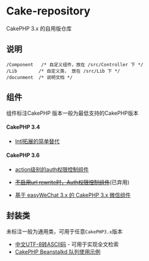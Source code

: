 # Cake-repository

CakePHP 3.x 的自用版仓库

## 说明

````
/Component   /* 自定义组件，放在 /src/Controller 下 */
/Lib        /* 自定义类， 放在 /src/Lib 下 */
/docunment  /* 说明文档 */
````

## 组件

组件标注CakePHP 版本一般为最低支持的CakePHP版本

#### CakePHP 3.4
  
 - [Intl拓展的简单替代](./document/Intl.md)

#### CakePHP 3.6

 - [action级别的auth权限控制组件](./document/AuthRuleComponent.md)
 
 - ~~[不启用url rewrite时，Auth权限控制组件](./document/SimpleAuthComponent.md)~~(已弃用)

 - [基于 easyWeChat 3.x 的 CakePHP 3.x 微信组件](./document/WeChatComponent.md)

 
## 封装类

未标注一般为通用类，可用于任意``CakePHP3.x``版本

 - [中文UTF-8转ASCII码](./document/Spliter.md) - 可用于实现全文检索
 - [CakePHP Beanstalkd 队列使用示例](./document/Beanstalkd.md)
